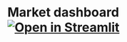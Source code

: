 # Market dashboard [![Open in Streamlit](https://static.streamlit.io/badges/streamlit_badge_black_white.svg)](https://share.streamlit.io/piinghel/market_dashboard/main/app.py)
